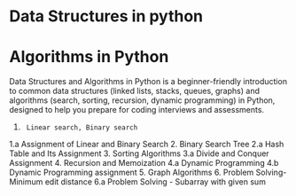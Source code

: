 # Data Structures in python
# Algorithms in Python

Data Structures and Algorithms in Python is a beginner-friendly introduction to common data structures (linked lists, stacks, queues, graphs) and 
algorithms (search, sorting, recursion, dynamic programming) in Python, designed to help you prepare for coding interviews and assessments.

1.      Linear search, Binary search
1.a     Assignment of Linear and Binary Search
2.      Binary Search Tree
2.a     Hash Table and Its Assignment
3.      Sorting Algorithms
3.a     Divide and Conquer Assignment
4.      Recursion and Memoization
4.a     Dynamic Programming
4.b     Dynamic Programming assignment
5.      Graph Algorithms
6.      Problem Solving- Minimum edit distance
6.a     Problem Solving - Subarray with given sum      

